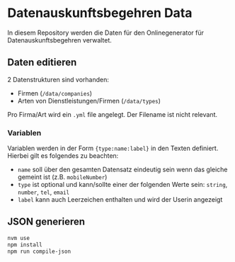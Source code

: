 # Datenauskunftsbegehren Data

In diesem Repository werden die Daten für den Onlinegenerator für Datenauskunftsbegehren verwaltet.


## Daten editieren
2 Datenstrukturen sind vorhanden:
- Firmen (`/data/companies`)
- Arten von Dienstleistungen/Firmen (`/data/types`)

Pro Firma/Art wird ein `.yml` file angelegt. Der Filename ist nicht relevant.

### Variablen
Variablen werden in der Form `{type:name:label}` in den Texten definiert. Hierbei gilt es folgendes zu beachten:
- `name` soll über den gesamten Datensatz eindeutig sein wenn das gleiche gemeint ist (z.B. `mobileNumber`)
- `type` ist optional und kann/sollte einer der folgenden Werte sein: `string`, `number`, `tel`, `email`
- `label` kann auch Leerzeichen enthalten und wird der Userin angezeigt

## JSON generieren
```bash
nvm use
npm install
npm run compile-json
```